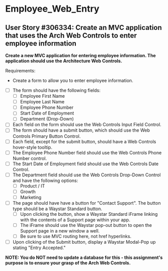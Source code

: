 Employee_Web_Entry
==================

User Story #306334: Create an MVC application that uses the Arch Web
Controls to enter employee information
------------------------------------------------------------------------

**Create a new MVC application for entering employee information. The
application should use the Architecture Web Controls.**

Requirements:

- Create a form to allow you to enter employee information.
- [ ] The form should have the following fields:
  - [ ] Employee First Name
  - [ ] Employee Last Name
  - [ ] Employee Phone Number
  - [ ] Start Date of Employment
  - [ ] Department (Drop-Down)
- [ ] Each field on the form should use the Web Controls Input Field Control.
- [ ] The form should have a submit button, which should use the Web
  Controls Primary Button Control.
- [ ] Each field, except for the submit button, should have a Web
  Controls hover-style tooltip.
- [ ] The Employee Phone Number field should use the Web Controls Phone
  Number control.
- [ ] The Start Date of Employment field should use the Web Controls
  Date Control.
- [ ] The Department field should use the Web Controls Drop-Down Control
  and have the following options:
  - [ ] Product / IT
  - [ ] Growth
  - [ ] Marketing
- [ ] The page should have have a button for "Contact Support". The
  button type should be a Waystar Standard button.
  - [ ] Upon clicking the button, show a Waystar Standard iFrame linking
    with the contents of a Support page within your app.
  - [ ] The iFrame should use the Waystar pop-out button to open the
    Support page in a new window a well.
  - [ ] Be sure to use MVC routing here, not href hyperlinks.
- [ ] Upon clicking of the Submit button, display a Waystar Modal-Pop up
  stating "Entry Accepted."

**NOTE: You do NOT need to update a database for this - this
assignment's purpose is to ensure your grasp of the Arch Web Controls.**
